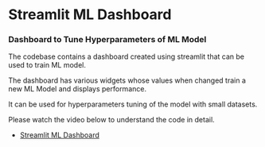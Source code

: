# Streamlit ML Dashboard
### Dashboard to Tune Hyperparameters of ML Model

The codebase contains a dashboard created using streamlit that can be used to train ML model.

The dashboard has various widgets whose values when changed train a new ML Model and displays performance.

It can be used for hyperparameters tuning of the model with small datasets.

Please watch the video below to understand the code in detail.

* [Streamlit ML Dashboard](https://www.youtube.com/watch?v=7Z6yAD73Rus)
